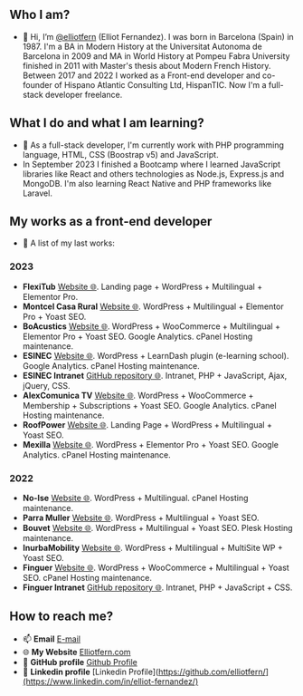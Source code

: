 ## Who I am?
- 👋 Hi, I’m [ @elliotfern](https://github.com/elliotfern/) (Elliot Fernandez). I was born in Barcelona (Spain) in 1987. I'm a BA in Modern History at the Universitat Autonoma de Barcelona in 2009 and MA in World History at Pompeu Fabra University finished in 2011 with Master's thesis about Modern French History. Between 2017 and 2022 I worked as a Front-end developer and co-founder of Hispano Atlantic Consulting Ltd, HispanTIC. Now I'm a full-stack developer freelance.

## What I do and what I am learning?
- 🌱 As a full-stack developer, I'm currently work with PHP programming language, HTML, CSS (Boostrap v5) and JavaScript. 
- In September 2023 I finished a Bootcamp where I learned JavaScript libraries like React and others technologies as Node.js, Express.js and MongoDB. I'm also learning React Native and PHP frameworks like Laravel.

## My works as a front-end developer
- 👀 A list of my last works:

### 2023
- **FlexiTub** [Website 🌐](https://flexitub.com). Landing page + WordPress + Multilingual + Elementor Pro.
- **Montcel Casa Rural** [Website 🌐](https://montcelcasarural.com). WordPress + Multilingual + Elementor Pro  + Yoast SEO.
- **BoAcustics** [Website 🌐](https://boacustics.com). WordPress + WooCommerce + Multilingual + Elementor Pro + Yoast SEO. Google Analytics. cPanel Hosting maintenance.
- **ESINEC** [Website 🌐](https://esinec.com). WordPress + LearnDash plugin (e-learning school). Google Analytics. cPanel Hosting maintenance.
- **ESINEC Intranet** [GitHub repository 🌐](https://github.com/elliotfern/esinec-intranet). Intranet, PHP + JavaScript, Ajax, jQuery, CSS.
- **AlexComunica TV** [Website 🌐](https://www.alexcomunicatv.com/). WordPress + WooCommerce + Membership + Subscriptions + Yoast SEO. Google Analytics. cPanel Hosting maintenance.
- **RoofPower** [Website 🌐](https://roofpower.net/). Landing Page + WordPress + Multilingual + Yoast SEO.
- **Mexilla** [Website 🌐](https://mexilla.es/). WordPress + Elementor Pro + Yoast SEO. Google Analytics. cPanel Hosting maintenance.

### 2022
- **No-Ise** [Website 🌐](https://no-ise.com). WordPress + Multilingual. cPanel Hosting maintenance.
- **Parra Muller** [Website 🌐](https://parramuller.com). WordPress + Multilingual + Yoast SEO.
- **Bouvet** [Website 🌐](https://bouvet.world). WordPress + Multilingual + Yoast SEO. Plesk Hosting maintenance.
- **InurbaMobility** [Website 🌐](https://inurbamobility.com). WordPress + Multilingual + MultiSite WP + Yoast SEO.
- **Finguer** [Website 🌐](https://finguer.com). WordPress + WooCommerce + Multilingual + Yoast SEO. cPanel Hosting maintenance.
- **Finguer Intranet** [GitHub repository 🌐](https://github.com/elliotfern/). Intranet, PHP + JavaScript + CSS.

## How to reach me?
- 📫 **Email** [E-mail](mailto:elliotfernandez87@gmail.com)
- 🌐 **My Website** [Elliotfern.com](https://elliotfern.com)
- 🔗 **GitHub profile** [Github Profile](https://github.com/elliotfern/)
- 🔗 **Linkedin profile** [Linkedin Profile](https://github.com/elliotfern/](https://www.linkedin.com/in/elliot-fernandez/)

<!---
elliotfer/elliotfer is a ✨ special ✨ repository because its `README.md` (this file) appears on your GitHub profile.
You can click the Preview link to take a look at your changes.
--->
